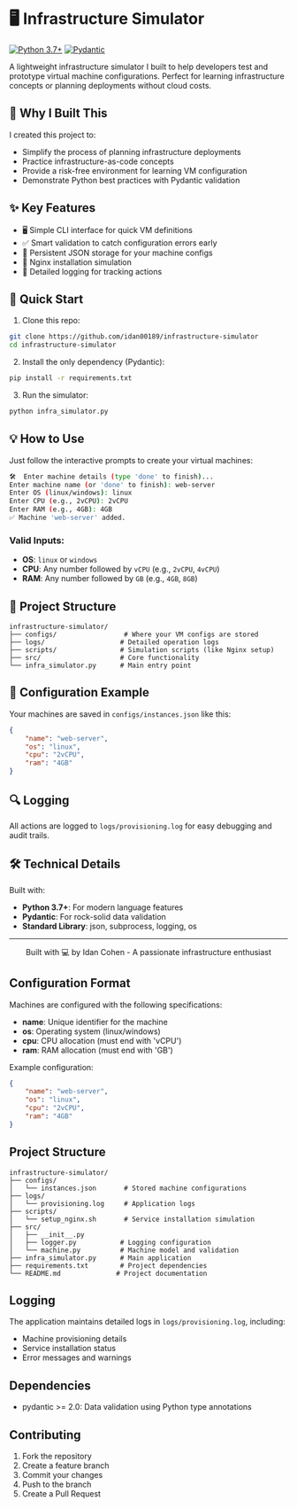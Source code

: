 # 🖥️ Infrastructure Simulator

[![Python 3.7+](https://img.shields.io/badge/python-3.7+-blue.svg)](https://www.python.org/downloads/)
[![Pydantic](https://img.shields.io/badge/pydantic-2.0+-orange.svg)](https://pydantic-docs.helpmanual.io/)

A lightweight infrastructure simulator I built to help developers test and prototype virtual machine configurations. Perfect for learning infrastructure concepts or planning deployments without cloud costs.

## 🎯 Why I Built This

I created this project to:
- Simplify the process of planning infrastructure deployments
- Practice infrastructure-as-code concepts
- Provide a risk-free environment for learning VM configuration
- Demonstrate Python best practices with Pydantic validation

## ✨ Key Features

- 🖥️ Simple CLI interface for quick VM definitions
- ✅ Smart validation to catch configuration errors early
- 💾 Persistent JSON storage for your machine configs
- 🚀 Nginx installation simulation
- 📝 Detailed logging for tracking actions

## 🚀 Quick Start

1. Clone this repo:
```bash
git clone https://github.com/idan00189/infrastructure-simulator
cd infrastructure-simulator
```

2. Install the only dependency (Pydantic):
```bash
pip install -r requirements.txt
```

3. Run the simulator:
```bash
python infra_simulator.py
```

## 💡 How to Use

Just follow the interactive prompts to create your virtual machines:

```bash
🛠️  Enter machine details (type 'done' to finish)...
Enter machine name (or 'done' to finish): web-server
Enter OS (linux/windows): linux
Enter CPU (e.g., 2vCPU): 2vCPU
Enter RAM (e.g., 4GB): 4GB
✅ Machine 'web-server' added.
```

### Valid Inputs:
- **OS**: `linux` or `windows`
- **CPU**: Any number followed by `vCPU` (e.g., `2vCPU`, `4vCPU`)
- **RAM**: Any number followed by `GB` (e.g., `4GB`, `8GB`)

## 📁 Project Structure

```
infrastructure-simulator/
├── configs/                 # Where your VM configs are stored
├── logs/                   # Detailed operation logs
├── scripts/                # Simulation scripts (like Nginx setup)
├── src/                    # Core functionality
└── infra_simulator.py      # Main entry point
```

## 📝 Configuration Example

Your machines are saved in `configs/instances.json` like this:

```json
{
    "name": "web-server",
    "os": "linux",
    "cpu": "2vCPU",
    "ram": "4GB"
}
```

## 🔍 Logging

All actions are logged to `logs/provisioning.log` for easy debugging and audit trails.

## 🛠️ Technical Details

Built with:
- **Python 3.7+**: For modern language features
- **Pydantic**: For rock-solid data validation
- **Standard Library**: json, subprocess, logging, os



---

<p align="center">
  Built with 💻 by Idan Cohen - A passionate infrastructure enthusiast
</p>

## Configuration Format

Machines are configured with the following specifications:
- **name**: Unique identifier for the machine
- **os**: Operating system (linux/windows)
- **cpu**: CPU allocation (must end with 'vCPU')
- **ram**: RAM allocation (must end with 'GB')

Example configuration:
```json
{
    "name": "web-server",
    "os": "linux",
    "cpu": "2vCPU",
    "ram": "4GB"
}
```

## Project Structure

```
infrastructure-simulator/
├── configs/
│   └── instances.json       # Stored machine configurations
├── logs/
│   └── provisioning.log     # Application logs
├── scripts/
│   └── setup_nginx.sh       # Service installation simulation
├── src/
│   ├── __init__.py
│   ├── logger.py           # Logging configuration
│   └── machine.py          # Machine model and validation
├── infra_simulator.py      # Main application
├── requirements.txt        # Project dependencies
└── README.md              # Project documentation
```

## Logging

The application maintains detailed logs in `logs/provisioning.log`, including:
- Machine provisioning details
- Service installation status
- Error messages and warnings

## Dependencies

- pydantic >= 2.0: Data validation using Python type annotations

## Contributing

1. Fork the repository
2. Create a feature branch
3. Commit your changes
4. Push to the branch
5. Create a Pull Request

